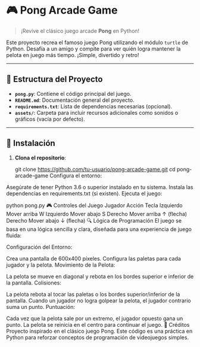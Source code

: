 # 🎮 Pong Arcade Game

> ¡Revive el clásico juego arcade **Pong** en Python!

Este proyecto recrea el famoso juego Pong utilizando el módulo `turtle` de Python. Desafía a un amigo y compite para ver quién logra mantener la pelota en juego más tiempo. ¡Simple, divertido y retro!

---

## 📂 Estructura del Proyecto

- **`pong.py`**: Contiene el código principal del juego.
- **`README.md`**: Documentación general del proyecto.
- **`requirements.txt`**: Lista de dependencias necesarias (opcional).
- **`assets/`**: Carpeta para incluir recursos adicionales como sonidos o gráficos (vacía por defecto).

---

## 🚀 Instalación

1. **Clona el repositorio**:

   git clone https://github.com/tu-usuario/pong-arcade-game.git
   cd pong-arcade-game
Configura el entorno:

Asegúrate de tener Python 3.6 o superior instalado en tu sistema.
Instala las dependencias en requirements.txt (si existen).
Ejecuta el juego:


python pong.py
🎮 Controles del Juego
Jugador	Acción	Tecla
Izquierdo	Mover arriba	W
Izquierdo	Mover abajo	S
Derecho	Mover arriba	↑ (flecha)
Derecho	Mover abajo	↓ (flecha)
🔍 Lógica de Programación
El juego se basa en una lógica sencilla y clara, diseñada para una experiencia de juego fluida:

Configuración del Entorno:

Crea una pantalla de 600x400 píxeles.
Configura las paletas para cada jugador y la pelota.
Movimiento de la Pelota:

La pelota se mueve en diagonal y rebota en los bordes superior e inferior de la pantalla.
Colisiones:

La pelota rebota al tocar las paletas o los bordes superior/inferior de la pantalla.
Cuando un jugador no logra golpear la pelota, el jugador contrario suma un punto.
Puntuación:

Cada vez que la pelota sale por un extremo, el jugador opuesto gana un punto.
La pelota se reinicia en el centro para continuar el juego.
📜 Créditos
Proyecto inspirado en el clásico juego Pong. Este código es una práctica en Python para reforzar conceptos de programación de videojuegos simples.